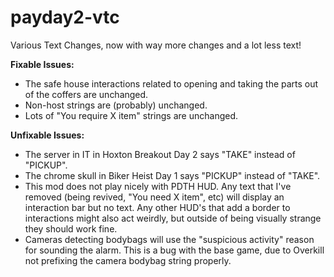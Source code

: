 # payday2-vtc
Various Text Changes, now with way more changes and a lot less text!

**Fixable Issues:**
- The safe house interactions related to opening and taking the parts out of the coffers are unchanged.
- Non-host strings are (probably) unchanged.
- Lots of "You require X item" strings are unchanged.

**Unfixable Issues:**
- The server in IT in Hoxton Breakout Day 2 says "TAKE" instead of "PICKUP".
- The chrome skull in Biker Heist Day 1 says "PICKUP" instead of "TAKE".
- This mod does not play nicely with PDTH HUD. Any text that I've removed (being revived, "You need X item", etc) will display an interaction bar but no text. Any other HUD's that add a border to interactions might also act weirdly, but outside of being visually strange they should work fine.
- Cameras detecting bodybags will use the "suspicious activity" reason for sounding the alarm. This is a bug with the base game, due to Overkill not prefixing the camera bodybag string properly.
